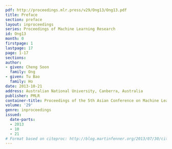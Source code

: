 ```yaml
---
pdf: http://proceedings.mlr.press/v29/Ong13/Ong13.pdf
title: Preface
section: preface
layout: inproceedings
series: Proceedings of Machine Learning Research
id: Ong13
month: 0
firstpage: 1
lastpage: 17
page: 1-17
sections: 
author:
- given: Cheng Soon
  family: Ong
- given: Tu Bao
  family: Ho
date: 2013-10-21
address: Australian National University, Canberra, Australia
publisher: PMLR
container-title: Proceedings of the 5th Asian Conference on Machine Learning
volume: '29'
genre: inproceedings
issued:
  date-parts:
  - 2013
  - 10
  - 21
# Format based on citeproc: http://blog.martinfenner.org/2013/07/30/citeproc-yaml-for-bibliographies/
---
```

